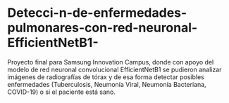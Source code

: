 # Detecci-n-de-enfermedades-pulmonares-con-red-neuronal-EfficientNetB1-
Proyecto final para Samsung Innovation Campus, donde con apoyo del modelo de red neuronal convolucional EfficientNetB1 se pudieron analizar imágenes de radiografías de tórax y de esa forma detectar posibles enfermedades (Tuberculosis, Neumonía Viral, Neumonía Bacteriana, COVID-19) o si el paciente está sano.
